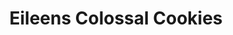 ---
title: "Eileens Colossal Cookies"
url: /fort-collins/eileens-colossal-cookies/
shop: Bäckerei
---